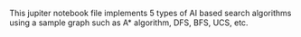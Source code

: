 This jupiter notebook file implements 5 types of AI based search algorithms using a sample graph such as A* algorithm, DFS, BFS, UCS, etc.
